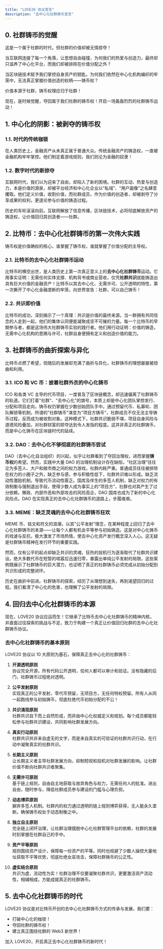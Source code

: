 ```yaml
---
title: "LOVE20 协议宣言"
description: "去中心化社群铸币宣言"
---
```


## 0. 社群铸币的觉醒

这是一个属于社群的时代，但社群的价值却被无情掠夺！

当互联网连接了每一个角落，让思想自由碰撞，为何我们的热爱与创造力，最终却只滋养了中心化平台，而我们却被排除在价值分配之外？

当区块链技术赋予我们掌控自身资产的钥匙，为何我们依然在中心化机构编织的牢笼中，无法真正掌握价值创造的权柄——铸币权？

价值本源于社群，铸币权理应归于社群！

现在，是时候觉醒，夺回属于我们社群的铸币权！开启一场轰轰烈烈的社群铸币运动！

## 1. 中心化的阴影：被剥夺的铸币权

### 1.1. 时代的传统枷锁

在人类历史上，金融资产从未真正属于普通大众。传统金融资产的铸造权，一直被金融机构牢牢掌控。他们制定着游戏规则，我们则沦为金融的奴隶！

### 1.2. 数字时代的新掠夺

互联网时代，我们以为迎来了自由，却陷入了新的困境。社群的互动、热爱与创造力，本是价值的源泉，却被平台经济和中心化企业以“私域”、“用户画像”之名肆意攫取。他们定义价值，收割价值，而社群成员，作为价值的创造者，却被剥夺了分享成果的权利，更遑论参与价值的铸造过程。

历史的车轮滚滚向前。互联网解放了信息传播，区块链技术，必将彻底解放资产的铸造权，让价值回归其创造者——社群。

## 2. 比特币：去中心化社群铸币的第一次伟大实践

铸币权是价值确权的核心，谁掌握了铸币权，谁就掌握了价值分配的主导权。

### 2.1. 比特币的去中心化社群铸币运动

比特币的横空出世，是人类历史上第一次真正意义上的**去中心化社群铸币**运动。它用事实证明：无需任何实体支撑、机构背书或商业营收，仅凭**社群共识**就能铸造出具有巨大价值的金融资产！比特币以其去中心化、无需许可、公开透明的特性，第一次撕开了中心化金融垄断的牢笼，向世界宣告：社群，可以自己铸币！

### 2.2. 共识即价值

比特币的成功，深刻揭示了一个真理：共识是价值的最终来源。当一群拥有共同信念的人走到一起，他们的集体认同便能凝聚成坚不可摧的力量。每一个比特币的早期参与者，都是这场伟大社群铸币实验的践行者。他们用行动证明：价值的铸造，无需中心化机构的恩赐与许可，社群自身便拥有定义和创造价值的能力。

## 3. 社群铸币的曲折探索与异化

比特币点燃了希望，但随后的发展却充满了曲折与异化，社群铸币的理想屡屡被扭曲和利用。

### 3.1. ICO 和 VC 币：披着社群外衣的中心化铸币

ICO 和各类 VC 主导的代币项目，一度普及了区块链概念，却迅速偏离了社群铸币的轨道。它们打着"社群"、"去中心化"的旗号，本质上却是中心化团队掌控发行、分配和项目走向，铸币权仍掌握在少数创始团队手中。通过预留代币、私募轮、团队解锁等机制，所谓的"社群铸币"演变为"项目方铸币"，社群成员不仅无法主导铸币过程，反而成为被收割对象。这种模式下，社群共识脆弱不堪，项目自身风险与道德风险叠加，对社群财富的掠夺达到令人发指的程度。这并非真正的社群铸币，而是中心化铸币在区块链时代的延续。

### 3.2. DAO：去中心化不够彻底的社群铸币尝试

DAO（去中心化自治组织）的兴起，似乎让社群看到了夺回治理权，进而掌握**铸币权**的希望。然而，实践中大量 DAO 的治理机制设计存在缺陷，“社区治理”往往沦为多签人、大户和做市商之间的权力游戏，社群内耗严重。普通成员往往被排除在权力的小圈子之外，缺乏参与感，参与积极性低下，社群共识难以形成。缺乏流动性激励机制，导致代币流动性匮乏。国库及伴生的多签人机制，缺乏对权力的有效制衡与强制退出手段，使得少数人成为事实上的“项目方”，社群也对其产生了过分依赖。懒政、内部作恶和外部攻击的风险高企，DAO 国库也成为了新的中心化风险点。DAO 在实现真正的去中心化社群铸币的道路上，步履维艰。

### 3.3. MEME：缺乏灵魂的去中心化社群铸币狂欢

MEME 币、铭文和符文的浪潮，以其"公平发射"理念，在某种程度上回归了去中心化社群铸币的本源——让每个人都有机会平等参与初始铸造。这是对中心化铸币的戏谑与反抗，极大激发了市场热情，使去中心化资产发行概念深入人心。这无疑是社群铸币精神在发行环节的重要实践。

然而，仅有公平的起点却缺乏共识的灵魂，狂热的投机行为逐渐取代了社群共识建设。绝大多数代币在短暂的喧嚣后迅速归零，暴露出单纯公平发射的局限。这些案例既展示了社群铸币的巨大潜力，也证明了真正的社群铸币必须完成从初始分配到共识形成的完整闭环。

历史在曲折中前进。社群铸币的探索，经历了从理想到迷失，再到渴望回归的过程。我们看清了中心化的危害，也理解了公平发射的局限。

## 4. 回归去中心化社群铸币的本源

现在，LOVE20 协议应运而生！它继承了比特币去中心化社群铸币的精神内核，并直面过往探索的挑战与不足，致力于构建一个真正让价值回归社群的去中心化社群铸币协议。

### 去中心化社群铸币的基本原则

LOVE20 协议以 10 大原则为基石，保障真正去中心化的社群铸币：

1. **开源透明原则**  
   协议完全开源，所有代码公开透明，任何人都可以审计和验证。没有隐藏的后门，社群铸币过程绝对透明。

1. **公平发射原则**  
   实现真正的公平发射，零代币预留，无项目方，无任何特权预留。所有人从同一起跑线参与初始铸币，彻底杜绝代币初始分配的不公！

1. **共识涌现原则**  
   社群共识自下而上自然形成，而非由中心化权威定义和规划。每个成员都能轻松参与社群共识建设，共同影响社群发展方向。

1. **真实行动原则**  
   社群共识并非来自虚无的文字，而是来自真实的可验证的社群共识行动，在行动中凝聚真实的社群共识。

1. **长期主义原则**  
   让长期主义者主导社群发展方向，抑制短视和投机对社群发展的影响。让社群价值不断向社群共识者聚集。

1. **无需许可原则**  
   基于链上规则，自由自主地获取与放弃角色与权力，无需任何人的批准。进出自由，随时参与，降低社群成员参与建设的门槛与心理负担。

1. **动态博弈原则**  
   摒弃多签人机制。社群内的权力通过透明的链上规则博弈获得，无人能永久垄断。确保铸币权处于动态制衡之中。

1. **独立自主原则**  
   完全链上闭环治理，让社群治理摆脱中心化社群管理平台的依赖，社群的发展时刻掌握在社群自己的手中。

1. **资产平等原则**  
   规则围绕资产设计，保障每一份资产的平等。同时也规避了少数人操控大量地址获取不平等优势，彻底杜绝女巫攻击，保障社群铸币的公正性。

1. **虚实结合原则**  
   共识为虚，流动性为实！社群治理不仅要凝聚社群共识，更要激活资产流动性，相辅相成，方能成就真正的社群铸币。

## 5. 去中心化社群铸币的时代

LOVE20 协议是对比特币开创的去中心化社群铸币方式的传承与发展，我们要：

- 打破中心化的枷锁！
- 夺回社群的铸币权！
- 建立真正围绕社群的 Web3 新世界！

加入 LOVE20，开启真正去中心化社群铸币的新时代！
